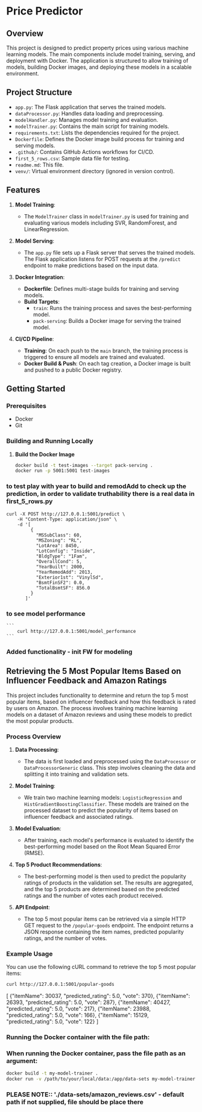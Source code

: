 # Price Predictor

## Overview

This project is designed to predict property prices using various machine learning models. The main components include model training, serving, and deployment with Docker. The application is structured to allow training of models, building Docker images, and deploying these models in a scalable environment.

## Project Structure

- `app.py`: The Flask application that serves the trained models.
- `dataProcessor.py`: Handles data loading and preprocessing.
- `modelHandler.py`: Manages model training and evaluation.
- `modelTrainer.py`: Contains the main script for training models.
- `requirements.txt`: Lists the dependencies required for the project.
- `Dockerfile`: Defines the Docker image build process for training and serving models.
- `.github/`: Contains GitHub Actions workflows for CI/CD.
- `first_5_rows.csv`: Sample data file for testing.
- `readme.md`: This file.
- `venv/`: Virtual environment directory (ignored in version control).

## Features

1. **Model Training**: 
   - The `ModelTrainer` class in `modelTrainer.py` is used for training and evaluating various models including SVR, RandomForest, and LinearRegression.

2. **Model Serving**:
   - The `app.py` file sets up a Flask server that serves the trained models. The Flask application listens for POST requests at the `/predict` endpoint to make predictions based on the input data.

3. **Docker Integration**:
   - **Dockerfile**: Defines multi-stage builds for training and serving models.
   - **Build Targets**:
     - `train`: Runs the training process and saves the best-performing model.
     - `pack-serving`: Builds a Docker image for serving the trained model.

4. **CI/CD Pipeline**:
   - **Training**: On each push to the `main` branch, the training process is triggered to ensure all models are trained and evaluated.
   - **Docker Build & Push**: On each tag creation, a Docker image is built and pushed to a public Docker registry.

## Getting Started

### Prerequisites

- Docker
- Git

### Building and Running Locally

1. **Build the Docker Image**

   ```bash
   docker build -t test-images --target pack-serving .
   docker run -p 5001:5001 test-images
    ```
   
### to test play with year to build and remodAdd to check up the prediction, in order to validate truthability there is a real data in first_5_rows.py
```
curl -X POST http://127.0.0.1:5001/predict \
    -H "Content-Type: application/json" \
    -d '[
         {
           "MSSubClass": 60,
           "MSZoning": "RL",
           "LotArea": 8450,
           "LotConfig": "Inside",
           "BldgType": "1Fam",
           "OverallCond": 5,
           "YearBuilt": 2000,
           "YearRemodAdd": 2013,
           "Exterior1st": "VinylSd",
           "BsmtFinSF2": 0.0,
           "TotalBsmtSF": 856.0
         }
       ]'

```
### to see model performance

    ``` 
        curl http://127.0.0.1:5001/model_performance
    ```


### Added functionality - init FW for modeling
## Retrieving the 5 Most Popular Items Based on Influencer Feedback and Amazon Ratings

This project includes functionality to determine and return the top 5 most popular items, based on influencer feedback and how this feedback is rated by users on Amazon. The process involves training machine learning models on a dataset of Amazon reviews and using these models to predict the most popular products.

### Process Overview

1. **Data Processing**:
   - The data is first loaded and preprocessed using the `DataProcessor` or `DataProcessorGeneric` class. This step involves cleaning the data and splitting it into training and validation sets.

2. **Model Training**:
   - We train two machine learning models: `LogisticRegression` and `HistGradientBoostingClassifier`. These models are trained on the processed dataset to predict the popularity of items based on influencer feedback and associated ratings.

3. **Model Evaluation**:
   - After training, each model's performance is evaluated to identify the best-performing model based on the Root Mean Squared Error (RMSE).

4. **Top 5 Product Recommendations**:
   - The best-performing model is then used to predict the popularity ratings of products in the validation set. The results are aggregated, and the top 5 products are determined based on the predicted ratings and the number of votes each product received.

5. **API Endpoint**:
   - The top 5 most popular items can be retrieved via a simple HTTP GET request to the `/popular-goods` endpoint. The endpoint returns a JSON response containing the item names, predicted popularity ratings, and the number of votes.

### Example Usage

You can use the following cURL command to retrieve the top 5 most popular items:

```bash
curl http://127.0.0.1:5001/popular-goods
```

[
  {"itemName": 30037, "predicted_rating": 5.0, "vote": 370},
  {"itemName": 26393, "predicted_rating": 5.0, "vote": 287},
  {"itemName": 40427, "predicted_rating": 5.0, "vote": 217},
  {"itemName": 23988, "predicted_rating": 5.0, "vote": 166},
  {"itemName": 15129, "predicted_rating": 5.0, "vote": 122}
]


### Running the Docker container with the file path:
### When running the Docker container, pass the file path as an argument:

```bash
docker build -t my-model-trainer .
docker run -v /path/to/your/local/data:/app/data-sets my-model-trainer python modelTrainer.py 
```

### PLEASE NOTE:: './data-sets/amazon_reviews.csv' - default path if not supplied, file should be place there